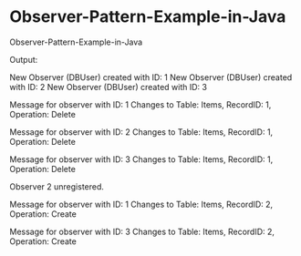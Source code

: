 # Observer-Pattern-Example-in-Java
Observer-Pattern-Example-in-Java

Output:

New Observer (DBUser) created with ID: 1
New Observer (DBUser) created with ID: 2
New Observer (DBUser) created with ID: 3

Message for observer with ID: 1
Changes to Table: Items, RecordID: 1, Operation: Delete

Message for observer with ID: 2
Changes to Table: Items, RecordID: 1, Operation: Delete

Message for observer with ID: 3
Changes to Table: Items, RecordID: 1, Operation: Delete

Observer 2 unregistered.

Message for observer with ID: 1
Changes to Table: Items, RecordID: 2, Operation: Create

Message for observer with ID: 3
Changes to Table: Items, RecordID: 2, Operation: Create
